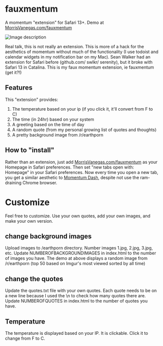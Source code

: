 # fauxmentum
A momentum "extension" for Safari 13+.
Demo at [MorrisVanegas.com/fauxmentum](http://morrisvanegas.com/fauxmentum/)

![Image description](http://morrisvanegas.com/fauxmentum/fauxmentum_screenshot.png)

Real talk, this is not really an extension. This is more of a hack for the aesthetics of momentum without much of the functionality (I use todoist and calendar widgets in my notification bar on my Mac). Sean Walker had an extension for Safari before (github.com/ swlkr/ serenity), but it broke with Safari 13 in Catalina. This is my faux momentum extension, ie fauxmentum (get it?!)

## Features
This "extension" provides: 
1. The temperature based on your ip (if you click it, it'll convert from F to C)
2. The time (in 24hr) based on your system
3. A greeting based on the time of day
4. A random quote (from my personal growing list of quotes and thoughts)
5. A pretty background image from /r/earthporn

## How to "install"
Rather than an extension, just add [MorrisVanegas.com/fauxmentum](http://morrisvanegas.com/fauxmentum/) as your Homepage in Safari preferences. 
Then set "new tabs open with: Homepage" in your Safari preferences. 
Now every time you open a new tab, you get a similar aesthetic to [Momentum Dash](https://www.momentumdash.com), despite not use the ram-draining Chrome browser.


# Customize
Feel free to customize. Use your own quotes, add your own images, and make your own version. 

## change background images
Upload images to /earthporn directory. Number images 1.jpg, 2.jpg, 3.jpg, etc. 
Update NUMBEROFBACKGROUNDIMAGES in index.html to the number of images you have.
The demo at above displays a random image from /r/earthporn (top 50 based on Imgur's most viewed sorted by all time)

## change the quotes
Update the quotes.txt file with your own quotes. Each quote needs to be on a new line because I used the \n to check how many quotes there are. 
Update NUMBEROFQUOTES in index.html to the number of quotes you have.

## Temperature
The temperature is displayed based on your IP. It is clickable. Click it to change from F to C. 

